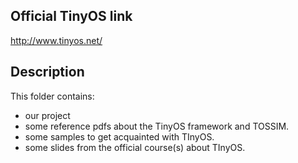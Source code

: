 ## Official TinyOS link
http://www.tinyos.net/

## Description
This folder contains:
- our project
- some reference pdfs about the TinyOS framework and TOSSIM.
- some samples to get acquainted with TInyOS.
- some slides from the official course(s) about TInyOS.


